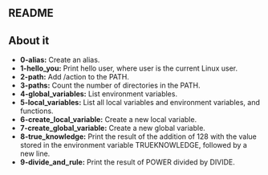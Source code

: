 ## README

## About it

- **0-alias:** Create an alias.
- **1-hello_you:** Print hello user, where user is the current Linux user.
- **2-path:** Add /action to the PATH.
- **3-paths:** Count the number of directories in the PATH.
- **4-global_variables:** List environment variables.
- **5-local_variables:** List all local variables and environment variables, and functions.
- **6-create_local_variable:** Create a new local variable.
- **7-create_global_variable:** Create a new global variable.
- **8-true_knowledge:** Print the result of the addition of 128 with the value stored in the environment variable TRUEKNOWLEDGE, followed by a new line.
- **9-divide_and_rule:** Print the result of POWER divided by DIVIDE.